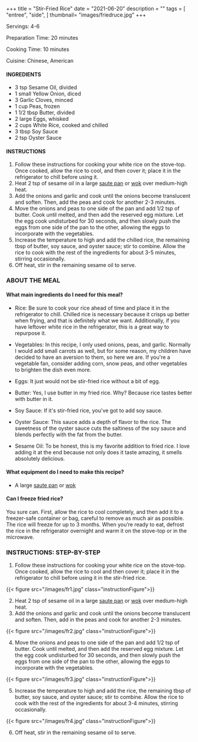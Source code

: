 +++
title = "Stir-Fried Rice"
date = "2021-06-20"
description = ""
tags = [
    "entree",
    "side",
]
thumbnail= "images/friedruce.jpg"
+++

Servings: 4-6 <!--more-->

Preparation Time: 20 minutes 

Cooking Time: 10 minutes 

Cuisine: Chinese, American  

#### INGREDIENTS 

* 3 tsp Sesame Oil, divided
* 1 small Yellow Onion, diced 
* 3 Garlic Cloves, minced 
* 1 cup Peas, frozen
* 1 1/2 tbsp Butter, divided
* 2 large Eggs, whisked
* 2 cups White Rice, cooked and chilled  
* 3 tbsp Soy Sauce 
* 2 tsp Oyster Sauce 

#### INSTRUCTIONS

1. Follow these instructions for cooking your white rice on the stove-top. Once cooked, allow the rice to cool, and then cover it; place it in the refrigerator to chill before using it. 
2. Heat 2 tsp of sesame oil in a large [saute pan](https://amzn.to/35LnBg1) or [wok](https://amzn.to/3cS6RI4) over medium-high heat. 
3. Add the onions and garlic and cook until the onions become translucent and soften. Then, add the peas and cook for another 2-3 minutes. 
4. Move the onions and peas to one side of the pan and add 1/2 tsp of butter. Cook until melted, and then add the reserved egg mixture. Let the egg cook undisturbed for 30 seconds, and then slowly push the eggs from one side of the pan to the other, allowing the eggs to incorporate with the vegetables. 
5. Increase the temperature to high and add the chilled rice, the remaining tbsp of butter, soy sauce, and oyster sauce; stir to combine. Allow the rice to cook with the rest of the ingredients for about 3-5 minutes, stirring occasionally. 
6. Off heat, stir in the remaining sesame oil to serve. 

### ABOUT THE MEAL

#### What main ingredients do I need for this meal?

* Rice: Be sure to cook your rice ahead of time and place it in the refrigerator to chill. Chilled rice is necessary because it crisps up better when frying, and that is definitely what we want. Additionally, if you have leftover white rice in the refrigerator, this is a great way to repurpose it. 

* Vegetables: In this recipe, I only used onions, peas, and garlic. Normally I would add small carrots as well, but for some reason, my children have decided to have an aversion to them, so here we are. If you're a vegetable fan, consider adding corn, snow peas, and other vegetables to brighten the dish even more. 

* Eggs: It just would not be stir-fried rice without a bit of egg.  

* Butter: Yes, I use butter in my fried rice. Why? Because rice tastes better with butter in it. 

* Soy Sauce: If it's stir-fried rice, you've got to add soy sauce. 

* Oyster Sauce: This sauce adds a depth of flavor to the rice. The sweetness of the oyster sauce cuts the saltiness of the soy sauce and blends perfectly with the fat from the butter. 

* Sesame Oil: To be honest, this is my favorite addition to fried rice. I love adding it at the end because not only does it taste amazing, it smells absolutely delicious. 

#### What equipment do I need to make this recipe?

* A large [saute pan](https://amzn.to/35LnBg1) or [wok](https://amzn.to/3cS6RI4)

#### Can I freeze fried rice?

You sure can. First, allow the rice to cool completely, and then add it to a freezer-safe container or bag, careful to remove as much air as possible. The rice will freeze for up to 3 months. When you’re ready to eat, defrost the rice in the refrigerator overnight and warm it on the stove-top or in the microwave.

### INSTRUCTIONS: STEP-BY-STEP  

1. Follow these instructions for cooking your white rice on the stove-top. Once cooked, allow the rice to cool and then cover it; place it in the refrigerator to chill before using it in the stir-fried rice. 

{{< figure src="/images/fr1.jpg" class="instructionFigure">}}

2. Heat 2 tsp of sesame oil in a large [saute pan](https://amzn.to/35LnBg1) or [wok](https://amzn.to/3cS6RI4) over medium-high heat. 
3. Add the onions and garlic and cook until the onions become translucent and soften. Then, add in the peas and cook for another 2-3 minutes. 

{{< figure src="/images/fr2.jpg" class="instructionFigure">}}

4. Move the onions and peas to one side of the pan and add 1/2 tsp of butter. Cook until melted, and then add the reserved egg mixture. Let the egg cook undisturbed for 30 seconds, and then slowly push the eggs from one side of the pan to the other, allowing the eggs to incorporate with the vegetables. 

{{< figure src="/images/fr3.jpg" class="instructionFigure">}}

5. Increase the temperature to high and add the rice, the remaining tbsp of butter, soy sauce, and oyster sauce; stir to combine. Allow the rice to cook with the rest of the ingredients for about 3-4 minutes, stirring occasionally. 

{{< figure src="/images/fr4.jpg" class="instructionFigure">}}

6. Off heat, stir in the remaining sesame oil to serve. 
